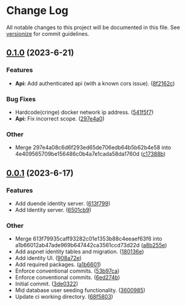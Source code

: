 # Change Log

All notable changes to this project will be documented in this file. See [versionize](https://github.com/versionize/versionize) for commit guidelines.

<a name="0.1.0"></a>
## [0.1.0](https://www.github.com/MduduziMlilo/CreatingIdentityServer6Solution/releases/tag/v0.1.0) (2023-6-21)

### Features

* **Api:** Add authenticated api (with a known cors issue). ([8f2162c](https://www.github.com/MduduziMlilo/CreatingIdentityServer6Solution/commit/8f2162c6fb0fb00696d74c58de79c3d3605d82dd))

### Bug Fixes

* Hardcode(cringe) docker network ip address. ([541f5f7](https://www.github.com/MduduziMlilo/CreatingIdentityServer6Solution/commit/541f5f7085253aae59552528d424a0e7183542c6))
* **Api:** Fix incorrect scope. ([297e4a0](https://www.github.com/MduduziMlilo/CreatingIdentityServer6Solution/commit/297e4a08c6d6f293ed65de706edb64b5b62b4e58))

### Other

* Merge 297e4a08c6d6f293ed65de706edb64b5b62b4e58 into 4e409565709be156486c0b4a7e1cada58da1760d ([c17388b](https://www.github.com/MduduziMlilo/CreatingIdentityServer6Solution/commit/c17388ba861b3900eeb7b226439971583bb2622e))

<a name="0.0.1"></a>
## [0.0.1](https://www.github.com/MduduziMlilo/CreatingIdentityServer6Solution/releases/tag/v0.0.1) (2023-6-17)

### Features

* Add duende identity server. ([613f799](https://www.github.com/MduduziMlilo/CreatingIdentityServer6Solution/commit/613f79935caff93282c01e1353b88c4eeaef63f6))
* Add Identity server. ([6501cb9](https://www.github.com/MduduziMlilo/CreatingIdentityServer6Solution/commit/6501cb9cfae30ed320b33809ea06165b212edb5d))

### Other

* Merge 613f79935caff93282c01e1353b88c4eeaef63f6 into a1b66012ab47ade969b647442ca3561ccd73d22d ([a8b255e](https://www.github.com/MduduziMlilo/CreatingIdentityServer6Solution/commit/a8b255ea14cbf6c81d3c8db14abaaa08094f6795))
* Add aspnet identity tables and migration. ([180136e](https://www.github.com/MduduziMlilo/CreatingIdentityServer6Solution/commit/180136eb083a3b1c2af0e01ec74b524d2761885f))
* Add identity UI. ([908a72e](https://www.github.com/MduduziMlilo/CreatingIdentityServer6Solution/commit/908a72e8a8561b54514a6d64993346406b493607))
* Add required packages. ([a1b6601](https://www.github.com/MduduziMlilo/CreatingIdentityServer6Solution/commit/a1b66012ab47ade969b647442ca3561ccd73d22d))
* Enforce conventional commits. ([53b97ca](https://www.github.com/MduduziMlilo/CreatingIdentityServer6Solution/commit/53b97cab595c72bbd977987626e11a6e046228b9))
* Enforce conventional commits. ([6ed274b](https://www.github.com/MduduziMlilo/CreatingIdentityServer6Solution/commit/6ed274b3439d51ec1ec2cb69130305583ed7933d))
* Initial commit. ([3de0322](https://www.github.com/MduduziMlilo/CreatingIdentityServer6Solution/commit/3de0322c26e2ac46194e750c7ee7b6829ae5a2cf))
* Mid database user seeding functionality. ([3600985](https://www.github.com/MduduziMlilo/CreatingIdentityServer6Solution/commit/3600985bc4c5edb1b815c62519247a44e2f3748e))
* Update ci working directory. ([68f5803](https://www.github.com/MduduziMlilo/CreatingIdentityServer6Solution/commit/68f58032b2e546cecfc6a0f93e3a0e499e31fa45))

